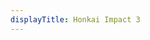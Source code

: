 ```yaml
---
displayTitle: Honkai Impact 3
---
```

<script>
    if (/(x64|WOW64)/i.test(navigator.userAgent)) {
        window.location.href = "https://api-takumi.mihoyo.com/event/download_porter/link/bh3_cn/bh3/pc_official";
    }
    if (/(x86_64)/i.test(navigator.userAgent)) {
        window.location.href = "https://api-takumi.mihoyo.com/event/download_porter/link/bh3_cn/bh3/pc_official";
    }
    if (/(Macintosh)/i.test(navigator.userAgent)) {
        alert("This app does not work on your device.");
    }
    if (/(iPhone|iPod)/i.test(navigator.userAgent)) {
        window.location.href = "https://itunes.apple.com/cn/app/beng-huai3/id1143402987";
    }
    if (/(iPad)/i.test(navigator.userAgent)) {
        window.location.href = "https://itunes.apple.com/cn/app/beng-huai3/id1143402987";
    }
    if (/(Android)/i.test(navigator.userAgent)) {
        window.location.href = "https://api-takumi.mihoyo.com/event/download_porter/link/bh3_cn/bh3/android_official"
    }
</script>
